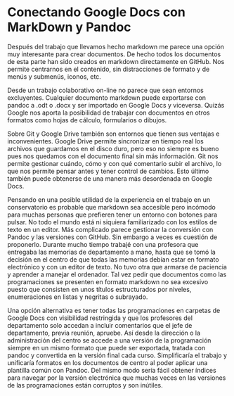 # Conectando Google Docs con MarkDown y Pandoc

Después del trabajo que llevamos hecho markdown me parece una opción muy interesante para crear documentos. De hecho todos los documentos de esta parte han sido creados en markdown directamente en GitHub. Nos permite centrarnos en el contenido, sin distracciones de formato y de menús y submenús, iconos, etc. 

Desde un trabajo colaborativo on-line no parece que sean entornos excluyentes. Cualquier documento markdown puede exportarse con pandoc a .odt o .docx y ser importado en Google Docs y viceversa. Quizás Google nos aporta la posibilidad de trabajar con documentos en otros formatos como hojas de cálculo, formularios o dibujos. 

Sobre Git y Google Drive también son entornos que tienen sus ventajas e inconvenientes. Google Drive permite sincronizar en tiempo real los archivos que guardamos en el disco duro, pero eso no siempre es bueno pues nos quedamos con el documento final sin más información. Git nos permite gestionar cuándo, cómo y con qué comentario subir el archivo, lo que nos permite pensar antes y tener control de cambios. Esto último también puede obtenerse de una manera más desordenada en Google Docs. 

Pensando en una posible utilidad de la experiencia en el trabajo en un conservatorio es probable que markdown sea accesible pero incómodo para muchas personas que prefieren tener un entorno con botones para pulsar. No todo el mundo está ni siquiera familiarizado con los estilos de texto en un editor. Más complicado parece gestionar la conversión con Pandoc y las versiones con GitHub. Sin embargo a veces es cuestión de proponerlo. Durante mucho tiempo trabajé con una profesora que entregaba las memorias de departamento a mano, hasta que se tomó la decisión en el centro de que todas las memorias debían estar en formato electrónico y con un editor de texto. No tuvo otra que armarse de paciencia y aprender a manejar el ordenador. Tal vez pedir que documentos como las programaciones se presenten en formato markdown no sea excesivo puesto que consisten en unos títulos estructurados por niveles, enumeraciones en listas y negritas o subrayado. 

Una opción alternativa es tener todas las programaciones en carpetas de Google Docs con visibilidad restringida y que los profesores del departamento solo accedan a incluir comentarios que el jefe de departamento, previa reunión, apruebe. Así desde la dirección o la administración del centro se accede a una versión de la programación siempre en un mismo formato que puede ser exportada, tratada con pandoc y convertida en la versión final cada curso. Simplificaría el trabajo y unificaría formatos en los documentos de centro al poder aplicar una plantilla común con Pandoc. Del mismo modo sería fácil obtener índices para navegar por la versión electrónica que muchas veces en las versiones de las programaciones están corruptos y son inútiles. 


